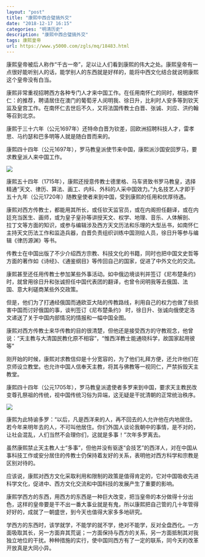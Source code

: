 ```yaml
---
layout: "post"
title: "康熙中西合璧搞外交"
date: "2018-12-17 16:15"
categories: "明清历史"
description: "康熙中西合璧搞外交"
tags: 康熙皇帝
url: https://www.y5000.com/zgls/mq/18483.html
---
```






康熙皇帝被后人称作“千古一帝”，足以让人们看到康熙的伟大之处。康熙皇帝有一点很好能听别人的话，能学别人的东西就是好样的，能将中西文化结合就说明康熙这个皇帝没有白当。

康熙非常重视招聘西方各种专门人才来中国工作。在任用南怀仁的同时，根据南怀仁：的推荐，聘请居住在澳门的葡萄牙人闵明我、徐日升，比利时人安多等到钦天监及皇宫工作。在南怀仁去世后不久，又将法国传教士白晋、张诚、刘应、洪约翰等召到北京。

康熙于三十六年（公元1697年）还特命白晋为钦差，回欧洲招聘科技人才，雷孝思、马约瑟和巴多明等人就是随白晋而来的。

康熙四十四年（公元1697年），罗马教皇派使节来中国，康熙派沙国安回罗马，要求教皇派人来中国工作。

![](https://img.y5000.com/uploads/allimg/170401/8-1F401163440494.jpg)

康熙五十四年（1715年），康熙还授意传教士德里格、马车贤致书罗马教皇，选择精通“天文、律历、算法、画工、内科、外科的人采中国效力。”九名技艺人才即于五十九年（公元1720年）随教皇使者来到中国，受到康熙的任用和优厚待遇。

康熙对西方传教士，都能用其所长，或任钦天监官员，或在内阁担任翻译，或在内廷充当医生、画师，或为皇子皇孙等讲授天文、权学、地理、音乐、人体解剖、
拉丁文等方面的知识，或参与编辑涉及西方天文历法和乐理的大型丛书，如南怀仁主持天文历法工作和监造兵器，白晋负责组织训练中国测绘人员，徐日升等参与编
辑《律历源渊》等书。

传教士在中国出版了不少介绍西方宗教、科技文化的书籍，同时也把中国文史哲等方面的著作如《诗经》、《通鉴纲目》等传回自己的国家，促进了中外文化的交流。

康熙甚至还任用传教士参加某些外事活动。如中俄边境谈判并签订《尼布楚条约》时，就曾用徐日升和张诚担任中国代表团的翻译，也曾令闵明我等去俄国、法
国、意大利磋商某些外交政策。

但是，他们为了打通经俄国而通欧亚大陆的传教路线，利用自己的权力也做了些损害中国而讨好俄国的事，谈判签订《尼布楚条约》
时，徐日升、张诚向俄使定洛文递送了关于中国内部情况的情报和一幅中国全图。

康熙对西方传教士来华传教的目的很清楚，但他还是接受西方的守教观念，他曾说：“天主教与大清国民教化原不相容”，“惟西洋教士能通晓科学，故国家起用彼等”

刚开始的时候，康熙对求教信仰是十分宽容的，为了他们礼拜方便，还允许他们在京师设立教堂。也允许中国人信奉天主教，将其与佛教等一视同仁，严禁拆毁天主教堂。

康熙四十四年（公元1705年），罗马教皇派遣使者多罗来到中国，要求天主教民改变尊孔祭祖的传统，视中国传统习俗为异端，这无疑是干扰清朝的正常统治秩序。

![](https://img.y5000.com/uploads/allimg/170401/8-1F40116350aU.jpg)

康熙为此特谕多罗：“以后，凡是西洋来的人，再不回去的人允许他在内地居住。若今年来明年去的人，不可叫他居住。你们外国人谈论我朝中的事情，是不对的，让社会混乱，人们当然不会理你们，这就是多事！”次年多罗离去。

虽然康熙禁止天主教人士“多事”，但他并没有驱逐“会技艺”的西洋人，对在中国从事科技工作或安分居住的传教士仍保持着友好的关系，表明他对西方科学和宗教是区别对待的。

应该说，康熙对西方文化采取利用和限制的政策是值得肯定的，它对中国吸收先进科学文化，促进中、西方文化交流和中国科技的发展产生了重要的影响。

康熙学西方的东西，用西方的东西是一种巨大改变，把当皇帝的本分做得十分出色，这样的皇帝要是干不出一番大事业就是有鬼，所以康熙把自己管的几十年管得好好的，成就了一朝盛世，到今天也值得大家多多地研究。

学西方的东西时，该学就学，不能学的就不学，绝对不能学，反对全盘西化。一方面吸取其长，另一方面弃其荒诞；一方面保持与西方的关系，另一方面抵制其对我独立地位的干扰。种种措施的实行，使中国同西方有了一定的联系，同今天的改革开放真是大同小异。

